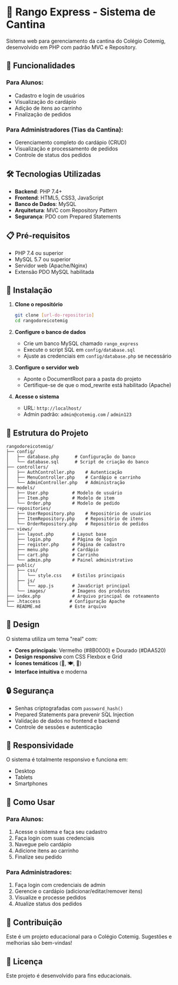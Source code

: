 # 🚀 Rango Express - Sistema de Cantina

Sistema web para gerenciamento da cantina do Colégio Cotemig, desenvolvido em PHP com padrão MVC e Repository.

## 🚀 Funcionalidades

### Para Alunos:
- Cadastro e login de usuários
- Visualização do cardápio
- Adição de itens ao carrinho
- Finalização de pedidos

### Para Administradores (Tias da Cantina):
- Gerenciamento completo do cardápio (CRUD)
- Visualização e processamento de pedidos
- Controle de status dos pedidos

## 🛠️ Tecnologias Utilizadas

- **Backend**: PHP 7.4+
- **Frontend**: HTML5, CSS3, JavaScript
- **Banco de Dados**: MySQL
- **Arquitetura**: MVC com Repository Pattern
- **Segurança**: PDO com Prepared Statements

## 📋 Pré-requisitos

- PHP 7.4 ou superior
- MySQL 5.7 ou superior
- Servidor web (Apache/Nginx)
- Extensão PDO MySQL habilitada

## 🔧 Instalação

1. **Clone o repositório**
   ```bash
   git clone [url-do-repositorio]
   cd rangodoreicotemig
   ```

2. **Configure o banco de dados**
   - Crie um banco MySQL chamado `rango_express`
   - Execute o script SQL em `config/database.sql`
   - Ajuste as credenciais em `config/database.php` se necessário

3. **Configure o servidor web**
   - Aponte o DocumentRoot para a pasta do projeto
   - Certifique-se de que o mod_rewrite está habilitado (Apache)

4. **Acesse o sistema**
   - URL: `http://localhost/`
   - Admin padrão: `admin@cotemig.com` / `admin123`

## 📁 Estrutura do Projeto

```
rangodoreicotemig/
├── config/
│   ├── database.php      # Configuração do banco
│   └── database.sql      # Script de criação do banco
├── controllers/
│   ├── AuthController.php    # Autenticação
│   ├── MenuController.php    # Cardápio e carrinho
│   └── AdminController.php   # Administração
├── models/
│   ├── User.php         # Modelo de usuário
│   ├── Item.php         # Modelo de item
│   └── Order.php        # Modelo de pedido
├── repositories/
│   ├── UserRepository.php    # Repositório de usuários
│   ├── ItemRepository.php    # Repositório de itens
│   └── OrderRepository.php   # Repositório de pedidos
├── views/
│   ├── layout.php       # Layout base
│   ├── login.php        # Página de login
│   ├── register.php     # Página de cadastro
│   ├── menu.php         # Cardápio
│   ├── cart.php         # Carrinho
│   └── admin.php        # Painel administrativo
├── public/
│   ├── css/
│   │   └── style.css    # Estilos principais
│   ├── js/
│   │   └── app.js       # JavaScript principal
│   └── images/          # Imagens dos produtos
├── index.php            # Arquivo principal de roteamento
├── .htaccess           # Configuração Apache
└── README.md           # Este arquivo
```

## 🎨 Design

O sistema utiliza um tema "real" com:
- **Cores principais**: Vermelho (#8B0000) e Dourado (#DAA520)
- **Design responsivo** com CSS Flexbox e Grid
- **Ícones temáticos** (👑, 🍽️, 🛒)
- **Interface intuitiva** e moderna

## 🔒 Segurança

- Senhas criptografadas com `password_hash()`
- Prepared Statements para prevenir SQL Injection
- Validação de dados no frontend e backend
- Controle de sessões e autenticação

## 📱 Responsividade

O sistema é totalmente responsivo e funciona em:
- Desktop
- Tablets
- Smartphones

## 🚀 Como Usar

### Para Alunos:
1. Acesse o sistema e faça seu cadastro
2. Faça login com suas credenciais
3. Navegue pelo cardápio
4. Adicione itens ao carrinho
5. Finalize seu pedido

### Para Administradores:
1. Faça login com credenciais de admin
2. Gerencie o cardápio (adicionar/editar/remover itens)
3. Visualize e processe pedidos
4. Atualize status dos pedidos

## 🤝 Contribuição

Este é um projeto educacional para o Colégio Cotemig. Sugestões e melhorias são bem-vindas!

## 📄 Licença

Este projeto é desenvolvido para fins educacionais.